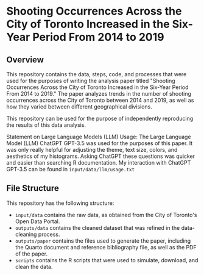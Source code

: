 # Shooting Occurrences Across the City of Toronto Increased in the Six-Year Period From 2014 to 2019

## Overview
This repository contains the data, steps, code, and processes that were used for the purposes of writing the analysis paper titled "Shooting Occurrences Across the City of Toronto Increased in the Six-Year Period From 2014 to 2019." The paper analyzes trends in the number of shooting occurrences across the City of Toronto between 2014 and 2019, as well as how they varied between different geographical divisions.

This repository can be used for the purpose of independently reproducing the results of this data analysis.

Statement on Large Language Models (LLM) Usage: The Large Language Model (LLM) ChatGPT GPT-3.5 was used for the purposes of this paper. It was only really helpful for adjusting the theme, text size, colors, and aesthetics of my histograms. Asking ChatGPT these questions was quicker and easier than searching R documentation. My interaction with ChatGPT GPT-3.5 can be found in `input/data/llm/usage.txt`

## File Structure

This repository has the following structure:

-   `input/data` contains the raw data, as obtained from the City of Toronto's Open Data Portal.
-   `outputs/data` contains the cleaned dataset that was refined in the data-cleaning process.
-   `outputs/paper` contains the files used to generate the paper, including the Quarto document and reference bibliography file, as well as the PDF of the paper. 
-   `scripts` contains the R scripts that were used to simulate, download, and clean the data.
